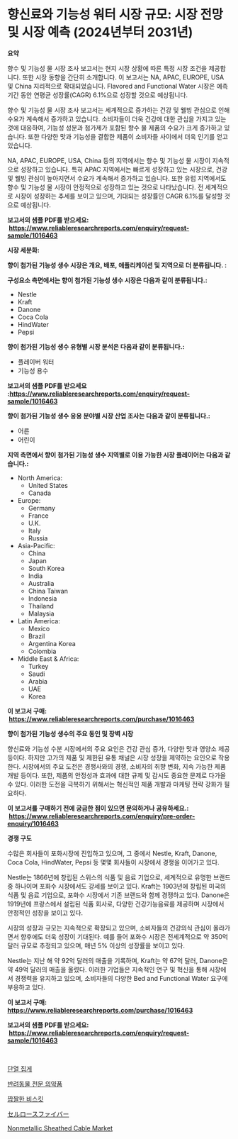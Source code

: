 <p><h1>향신료와 기능성 워터 시장 규모: 시장 전망 및 시장 예측 (2024년부터 2031년)</h1></p><p><strong>요약</strong></p>
<p><p>향수 및 기능성 물 시장 조사 보고서는 현지 시장 상황에 따른 특정 시장 조건을 제공합니다. 또한 시장 동향을 간단히 소개합니다. 이 보고서는 NA, APAC, EUROPE, USA 및 China 지리적으로 확대되었습니다. Flavored and Functional Water 시장은 예측 기간 동안 연평균 성장률(CAGR) 6.1%으로 성장할 것으로 예상됩니다. </p><p>향수 및 기능성 물 시장 조사 보고서는 세계적으로 증가하는 건강 및 웰빙 관심으로 인해 수요가 계속해서 증가하고 있습니다. 소비자들이 더욱 건강에 대한 관심을 가지고 있는 것에 대응하여, 기능성 성분과 첨가제가 포함된 향수 물 제품의 수요가 크게 증가하고 있습니다. 또한 다양한 맛과 기능성을 결합한 제품이 소비자들 사이에서 더욱 인기를 얻고 있습니다.</p><p>NA, APAC, EUROPE, USA, China 등의 지역에서는 향수 및 기능성 물 시장이 지속적으로 성장하고 있습니다. 특히 APAC 지역에서는 빠르게 성장하고 있는 시장으로, 건강 및 웰빙 관심이 높아지면서 수요가 계속해서 증가하고 있습니다. 또한 유럽 지역에서도 향수 및 기능성 물 시장이 안정적으로 성장하고 있는 것으로 나타났습니다. 전 세계적으로 시장이 성장하는 추세를 보이고 있으며, 기대되는 성장률인 CAGR 6.1%를 달성할 것으로 예상됩니다.</p></p>
<p><strong>보고서의 샘플 PDF를 받으세요: &nbsp;<a href="https://www.reliableresearchreports.com/enquiry/request-sample/1016463">https://www.reliableresearchreports.com/enquiry/request-sample/1016463</a></strong></p>
<p><strong>시장 세분화:</strong></p>
<p><strong> 향이 첨가된 기능성 생수 시장은 개요, 배포, 애플리케이션 및 지역으로 더 분류됩니다. :</strong></p>
<p><strong>구성요소 측면에서는 향이 첨가된 기능성 생수 시장은 다음과 같이 분류됩니다.:</strong></p>
<p><ul><li>Nestle</li><li>Kraft</li><li>Danone</li><li>Coca Cola</li><li>HindWater</li><li>Pepsi</li></ul></p>
<p><strong> 향이 첨가된 기능성 생수 유형별 시장 분석은 다음과 같이 분류됩니다.:</strong></p>
<p><ul><li>플레이버 워터</li><li>기능성 용수</li></ul></p>
<p><strong>보고서의 샘플 PDF를 받으세요 :<a href="https://www.reliableresearchreports.com/enquiry/request-sample/1016463">https://www.reliableresearchreports.com/enquiry/request-sample/1016463</a></strong></p>
<p><strong> 향이 첨가된 기능성 생수 응용 분야별 시장 산업 조사는 다음과 같이 분류됩니다.:</strong></p>
<p><ul><li>어른</li><li>어린이</li></ul></p>
<p><strong>지역 측면에서 향이 첨가된 기능성 생수 지역별로 이용 가능한 시장 플레이어는 다음과 같습니다.:</strong></p>
<p><ul>
    <li>
        North America:
        <ul>
            <li>United States</li>
            <li>Canada</li>
        </ul>
    </li>
    <li>
        Europe:
        <ul>
            <li>Germany</li>
            <li>France</li>
            <li>U.K.</li>
            <li>Italy</li>
            <li>Russia</li>
        </ul>
    </li>
    <li>
        Asia-Pacific:
        <ul>
            <li>China</li>
            <li>Japan</li>
            <li>South Korea</li>
            <li>India</li>
            <li>Australia</li>
            <li>China Taiwan</li>
            <li>Indonesia</li>
            <li>Thailand</li>
            <li>Malaysia</li>
        </ul>
    </li>
    <li>
        Latin America:
        <ul>
            <li>Mexico</li>
            <li>Brazil</li>
            <li>Argentina Korea</li>
            <li>Colombia</li>
        </ul>
    </li>
    <li>
        Middle East & Africa:
        <ul>
            <li>Turkey</li>
            <li>Saudi</li>
            <li>Arabia</li>
            <li>UAE</li>
            <li>Korea</li>
        </ul>
    </li>
    </ul></p>
<p><strong>이 보고서 구매: &nbsp;<a href="https://www.reliableresearchreports.com/purchase/1016463">https://www.reliableresearchreports.com/purchase/1016463</a></strong></p>
<p><strong>향이 첨가된 기능성 생수의 주요 동인 및 장벽 시장</strong></p>
<p><p>향신료와 기능성 수분 시장에서의 주요 요인은 건강 관심 증가, 다양한 맛과 영양소 제공 등이다. 하지만 고가의 제품 및 제한된 유통 채널은 시장 성장을 제약하는 요인으로 작용한다. 시장에서의 주요 도전은 경쟁사와의 경쟁, 소비자의 취향 변화, 지속 가능한 제품 개발 등이다. 또한, 제품의 안정성과 효과에 대한 규제 및 감시도 중요한 문제로 다가올 수 있다. 이러한 도전을 극복하기 위해서는 혁신적인 제품 개발과 마케팅 전략 강화가 필요하다.</p></p>
<p><strong>이 보고서를 구매하기 전에 궁금한 점이 있으면 문의하거나 공유하세요.: &nbsp;<a href="https://www.reliableresearchreports.com/enquiry/pre-order-enquiry/1016463">https://www.reliableresearchreports.com/enquiry/pre-order-enquiry/1016463</a></strong></p>
<p><strong>경쟁 구도</strong></p>
<p><p>수많은 회사들이 포화시장에 진입하고 있으며, 그 중에서 Nestle, Kraft, Danone, Coca Cola, HindWater, Pepsi 등 몇몇 회사들이 시장에서 경쟁을 이어가고 있다. </p><p>Nestle는 1866년에 창립된 스위스의 식품 및 음료 기업으로, 세계적으로 유명한 브랜드 중 하나이며 포화수 시장에서도 강세를 보이고 있다. Kraft는 1903년에 창립된 미국의 식품 및 음료 기업으로, 포화수 시장에서 기존 브랜드와 함께 경쟁하고 있다. Danone은 1919년에 프랑스에서 설립된 식품 회사로, 다양한 건강기능음료를 제공하며 시장에서 안정적인 성장을 보이고 있다.</p><p>시장의 성장과 규모는 지속적으로 확장되고 있으며, 소비자들의 건강의식 관심이 올라가면서 향후에도 더욱 성장이 기대된다. 예를 들어 포화수 시장은 전세계적으로 약 350억 달러 규모로 추정되고 있으며, 매년 5% 이상의 성장률을 보이고 있다.</p><p>Nestle는 지난 해 약 92억 달러의 매출을 기록하며, Kraft는 약 67억 달러, Danone은 약 49억 달러의 매출을 올렸다. 이러한 기업들은 지속적인 연구 및 혁신을 통해 시장에서 경쟁력을 유지하고 있으며, 소비자들의 다양한 Bed and Functional Water 요구에 부응하고 있다.</p></p>
<p><strong>이 보고서 구매: &nbsp; <a href="https://www.reliableresearchreports.com/purchase/1016463">https://www.reliableresearchreports.com/purchase/1016463</a></strong></p>
<p><strong>보고서의 샘플 PDF를 받으세요: &nbsp;<a href="https://www.reliableresearchreports.com/enquiry/request-sample/1016463">https://www.reliableresearchreports.com/enquiry/request-sample/1016463</a></strong><strong></strong></p>
<p>&nbsp;</p>
<p><p><a href="https://medium.com/@cedricrflatley08766/%EB%8B%A8%EC%97%B4-%EC%A7%91%EA%B2%8C-%EC%8B%9C%EC%9E%A5%EC%9D%80-%EC%8B%9C%EC%9E%A5-%EC%A0%90%EC%9C%A0%EC%9C%A8-%EC%8B%9C%EC%9E%A5-%ED%8A%B8%EB%A0%8C%EB%93%9C-%EB%B0%8F-%EC%8B%9C%EC%9E%A5-%EC%84%B1%EC%9E%A5%EC%97%90-%EA%B4%80%ED%95%9C-%EC%A0%95%EB%B3%B4%EB%A5%BC-%EC%A0%9C%EA%B3%B5%ED%95%A9%EB%8B%88%EB%8B%A4-62a44f7b741c">단열 집게</a></p><p><a href="https://medium.com/@derekhudtson897657/%EB%8F%99%EB%AC%BC-%EB%8F%99%EB%B0%98%EC%9E%90-%EC%A0%84%EB%AC%B8-%EC%95%BD%ED%92%88-%EC%8B%9C%EC%9E%A5-%EC%A0%90%EC%9C%A0%EC%9C%A8-%EC%A7%84%ED%99%94-%EB%B0%8F-%EC%8B%9C%EC%9E%A5-%EC%84%B1%EC%9E%A5-%EC%B6%94%EC%9D%B4-2024%EB%85%84-2031%EB%85%84-8ce1fec15533">반려동물 전문 의약품</a></p><p><a href="https://github.com/vsckjg50460/Market-Research-Report-List-1/blob/main/7669315189015.md">짭짤한 비스킷</a></p><p><a href="https://github.com/lrlmopnhwd79300/Market-Research-Report-List-1/blob/main/3154005189110.md">セルロースファイバー</a></p><p><a href="https://view.publitas.com/reportprime-1/nonmetallic-sheathed-cable-market-share-market-new-trends-analysis-report-by-type-by-application-by-end-use-by-region-and-segment-forecasts-2024-2031/">Nonmetallic Sheathed Cable Market</a></p></p>